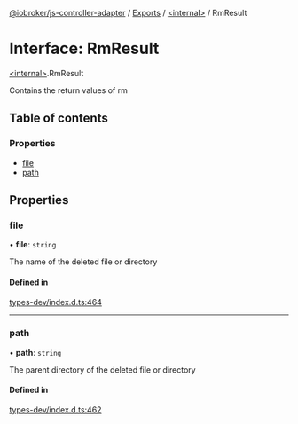 [@iobroker/js-controller-adapter](../README.md) / [Exports](../modules.md) / [\<internal\>](../modules/internal_.md) / RmResult

# Interface: RmResult

[\<internal\>](../modules/internal_.md).RmResult

Contains the return values of rm

## Table of contents

### Properties

- [file](internal_.RmResult.md#file)
- [path](internal_.RmResult.md#path)

## Properties

### file

• **file**: `string`

The name of the deleted file or directory

#### Defined in

[types-dev/index.d.ts:464](https://github.com/ioBroker/ioBroker.js-controller/blob/30d8305f/packages/types-dev/index.d.ts#L464)

___

### path

• **path**: `string`

The parent directory of the deleted file or directory

#### Defined in

[types-dev/index.d.ts:462](https://github.com/ioBroker/ioBroker.js-controller/blob/30d8305f/packages/types-dev/index.d.ts#L462)
